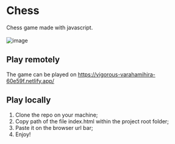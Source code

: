 # Chess
Chess game made with javascript.
<br>
<br>
![image](https://user-images.githubusercontent.com/19363147/122656400-8ed6a880-d130-11eb-9de4-e3e67452e4ee.png)

## Play remotely
The game can be played on https://vigorous-varahamihira-60e59f.netlify.app/

## Play locally
1. Clone the repo on your machine;
2. Copy path of the file index.html within the project root folder;
3. Paste it on the browser url bar;
4. Enjoy!
